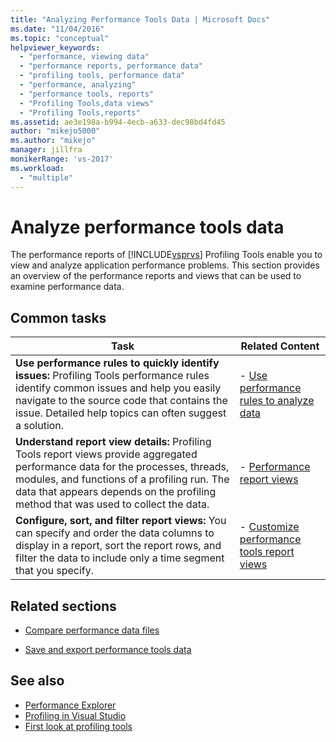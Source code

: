 ```yaml
---
title: "Analyzing Performance Tools Data | Microsoft Docs"
ms.date: "11/04/2016"
ms.topic: "conceptual"
helpviewer_keywords:
  - "performance, viewing data"
  - "performance reports, performance data"
  - "profiling tools, performance data"
  - "performance, analyzing"
  - "performance tools, reports"
  - "Profiling Tools,data views"
  - "Profiling Tools,reports"
ms.assetid: ae3e198a-b994-4ecb-a633-dec98bd4fd45
author: "mikejo5000"
ms.author: "mikejo"
manager: jillfra
monikerRange: 'vs-2017'
ms.workload:
  - "multiple"
---
```

# Analyze performance tools data
The performance reports of [!INCLUDE[vsprvs](../code-quality/includes/vsprvs_md.md)] Profiling Tools enable you to view and analyze application performance problems. This section provides an overview of the performance reports and views that can be used to examine performance data.

## Common tasks

|Task|Related Content|
|----------|---------------------|
|**Use performance rules to quickly identify issues:** Profiling Tools performance rules identify common issues and help you easily navigate to the source code that contains the issue. Detailed help topics can often suggest a solution.|-   [Use performance rules to analyze data](../profiling/using-performance-rules-to-analyze-data.md)|
|**Understand report view details:** Profiling Tools report views provide aggregated performance data for the processes, threads, modules, and functions of a profiling run. The data that appears depends on the profiling method that was used to collect the data.|-   [Performance report views](../profiling/performance-report-views.md)|
|**Configure, sort, and filter report views:** You can specify and order the data columns to display in a report, sort the report rows, and filter the data to include only a time segment that you specify.|-   [Customize performance tools report views](../profiling/customizing-performance-tools-report-views.md)|

## Related sections
- [Compare performance data files](../profiling/comparing-performance-data-files.md)

- [Save and export performance tools data](../profiling/saving-and-exporting-performance-tools-data.md)

## See also
- [Performance Explorer](../profiling/performance-explorer.md)
- [Profiling in Visual Studio](../profiling/index.yml)
- [First look at profiling tools](../profiling/profiling-feature-tour.md)
